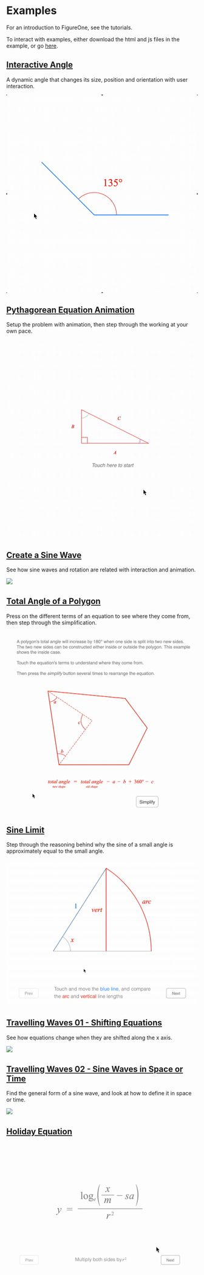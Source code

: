 # Examples

For an introduction to FigureOne, see the tutorials.

To interact with examples, either download the html and js files in the example, or go [here](https://airladon.github.io/FigureOne/).

## **[Interactive Angle](https://github.com/airladon/FigureOne/tree/master/docs/examples/Interactive%20Angle)**

A dynamic angle that changes its size, position and orientation with user interaction.

![](Interactive%20Angle/example.gif)

## **[Pythagorean Equation Animation](https://github.com/airladon/FigureOne/tree/master/docs/examples/Pythagorean%20Theorem)**

Setup the problem with animation, then step through the working at your own pace.

![](Pythagorean%20Theorem/example.gif)

## **[Create a Sine Wave](https://github.com/airladon/FigureOne/tree/master/docs/examples/Sine%20Wave)**

See how sine waves and rotation are related with interaction and animation.


![](Sine%20Wave/example.gif)

## **[Total Angle of a Polygon](https://github.com/airladon/FigureOne/tree/master/docs/examples/Total%20Angle%20of%20a%20Polygon)**

Press on the different terms of an equation to see where they come from, then step through the simplification.

![](Total%20Angle%20of%20a%20Polygon/example.gif)

## **[Sine Limit](https://github.com/airladon/FigureOne/tree/master/docs/examples/Sine%20Limit)**

Step through the reasoning behind why the sine of a small angle is approximately equal to the small angle.

![](Sine%20Limit/example.gif)

## **[Travelling Waves 01 - Shifting Equations](https://github.com/airladon/FigureOne/tree/master/docs/examples/Travelling%20Waves%2001%20-%20Shifting%20Equations)**

See how equations change when they are shifted along the x axis.

![](Travelling%20Waves%2001%20-%20Shifting%20Equations/example.gif)

## **[Travelling Waves 02 - Sine Waves in Space or Time](https://github.com/airladon/FigureOne/tree/master/docs/examples/Travelling%20Waves%2001%20-%20Sine%20Waves)**

Find the general form of a sine wave, and look at how to define it in space or time.

![](Travelling%20Waves%2001%20-%20Shifting%20Equations/example.gif)

## **[Holiday Equation](https://github.com/airladon/FigureOne/tree/master/docs/examples/Holiday%20Equation)**

![](Holiday%20Equation/example.gif)

